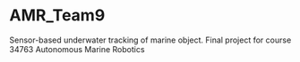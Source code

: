 # AMR_Team9
Sensor-based underwater tracking of marine object. Final project for course 34763 Autonomous Marine Robotics
